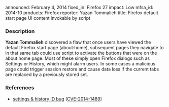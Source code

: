 announced: February 4, 2014
fixed_in: Firefox 27
impact: Low
mfsa_id: 2014-10
products: Firefox
reporter: Yazan Tommalieh
title: Firefox default start page UI content invokable by script

<h3>Description</h3>

<p><strong>Yazan Tommalieh</strong> discovered a flaw that once users have
viewed the default Firefox start page (about:home), subsequent pages they
navigate to in that same tab could use script to activate the buttons that were
on the about:home page. Most of these simply open Firefox dialogs such as
Settings or History, which might alarm users. In some cases a malicious page
could trigger session restore and cause data loss if the current tabs are
replaced by a previously stored set.
</p>

<h3>References</h3>

<ul>
  <li><a href="https://bugzilla.mozilla.org/show_bug.cgi?id=959531">
       settings &amp; history ID bug</a> (<a href="http://cve.mitre.org/cgi-bin/cvename.cgi?name=CVE-2014-1489" class="ex-ref">CVE-2014-1489</a>)</li>
</ul>



